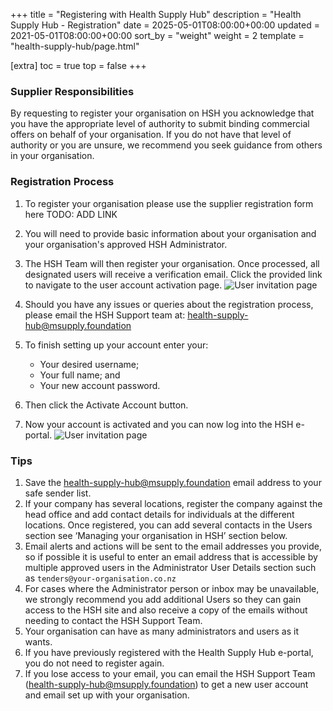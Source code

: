 +++
title = "Registering with Health Supply Hub"
description = "Health Supply Hub - Registration"
date = 2025-05-01T08:00:00+00:00
updated = 2021-05-01T08:00:00+00:00
sort_by = "weight"
weight = 2
template = "health-supply-hub/page.html"

[extra]
toc = true
top = false
+++

### Supplier Responsibilities

By requesting to register your organisation on HSH you acknowledge that you have the appropriate level of authority to submit binding commercial offers on behalf of your organisation. If you do not have that level of authority or you are unsure, we recommend you seek guidance from others in your organisation.

### Registration Process

1. To register your organisation please use the supplier registration form here TODO: ADD LINK
2. You will need to provide basic information about your organisation and your organisation's approved HSH Administrator.

3. The HSH Team will then register your organisation. Once processed, all designated users will receive a verification email. Click the provided link to navigate to the user account activation page.
   ![User invitation page](/health-supply-hub/images/invited_email.png)

4. Should you have any issues or queries about the registration process, please email the HSH Support team at:
   health-supply-hub@msupply.foundation

5. To finish setting up your account enter your:
   - Your desired username;
   - Your full name; and
   - Your new account password.
6. Then click the Activate Account button.
7. Now your account is activated and you can now log into the HSH e-portal.
   ![User invitation page](/health-supply-hub/images/activate_user_account.png)

### Tips

1. Save the health-supply-hub@msupply.foundation email address to your safe sender list.
1. If your company has several locations, register the company against the head office and add contact details for individuals at the different locations. Once registered, you can add several contacts in the Users section see ‘Managing your organisation in HSH’ section below.
1. Email alerts and actions will be sent to the email addresses you provide, so if possible it is useful to enter an email address that is accessible by multiple approved users in the Administrator User Details section such as `tenders@your-organisation.co.nz`
1. For cases where the Administrator person or inbox may be unavailable, we strongly recommend you add additional Users so they can gain access to the HSH site and also receive a copy of the emails without needing to contact the HSH Support Team.
1. Your organisation can have as many administrators and users as it wants.
1. If you have previously registered with the Health Supply Hub e-portal, you do not need to register again.
1. If you lose access to your email, you can email the HSH Support Team (health-supply-hub@msupply.foundation) to get a new user account and email set up with your organisation.
